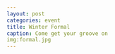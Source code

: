 ```yaml
---
layout: post
categories: event
title: Winter Formal
caption: Come get your groove on
img:formal.jpg
---
```

